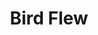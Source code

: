 ---
layout: project
title: Bird Flew
snippet: A gyroscope controlled avoidance game for iOS, built with cocos2D. Features seeking and fleeing ai behaviours.
---